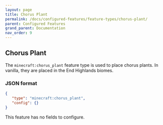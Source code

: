 ```yaml
---
layout: page
title: Chorus Plant
permalink: /docs/configured-features/feature-types/chorus-plant/
parent: Configured Features
grand_parent: Documentation
nav_order: 9
---
```


## Chorus Plant

The `minecraft:chorus_plant` feature type is used to place chorus plants. In vanilla, they are placed in the End Highlands biomes.

### JSON format

```json
{
   "type": "minecraft:chorus_plant",
   "config": {}
}
```

This feature has no fields to configure.